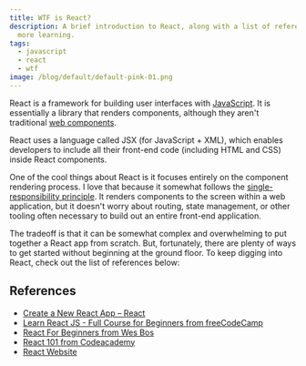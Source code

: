 ```yaml
---
title: WTF is React?
description: A brief introduction to React, along with a list of references for
  more learning.
tags:
  - javascript
  - react
  - wtf
image: /blog/default/default-pink-01.png
---
```


React is a framework for building user interfaces with [JavaScript](/blog/wtf-is-javascript/). It is essentially a library that renders components, although they aren't traditional [web components](/blog/wtf-is-a-web-component/).

React uses a language called JSX (for JavaScript + XML), which enables developers to include all their front-end code (including HTML and CSS) inside React components.

One of the cool things about React is it focuses entirely on the component rendering process. I love that because it somewhat follows the [single-responsibility principle](/blog/wtf-is-single-responsibility-principle/). It renders components to the screen within a web application, but it doesn't worry about routing, state management, or other tooling often necessary to build out an entire front-end application.

The tradeoff is that it can be somewhat complex and overwhelming to put together a React app from scratch. But, fortunately, there are plenty of ways to get started without beginning at the ground floor. To keep digging into React, check out the list of references below:

## References

- [Create a New React App – React](https://reactjs.org/docs/create-a-new-react-app)
- [Learn React JS - Full Course for Beginners from freeCodeCamp](https://youtu.be/DLX62G4lc44)
- [React For Beginners from Wes Bos](https://reactforbeginners.com/)
- [React 101 from Codeacademy](https://www.codecademy.com/learn/react-101)
- [React Website](https://reactjs.org/)
